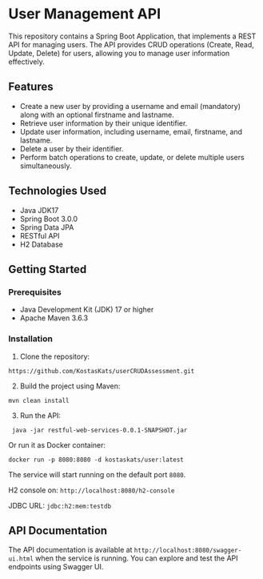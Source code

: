 # User Management API

This repository contains a Spring Boot Application, that implements a REST API for managing users. The API provides CRUD operations (Create, Read, Update, Delete) for users, allowing you to manage user information effectively.

## Features

- Create a new user by providing a username and email (mandatory) along with an optional firstname and lastname.
- Retrieve user information by their unique identifier.
- Update user information, including username, email, firstname, and lastname.
- Delete a user by their identifier.
- Perform batch operations to create, update, or delete multiple users simultaneously.

## Technologies Used

- Java JDK17
- Spring Boot 3.0.0
- Spring Data JPA
- RESTful API
- H2 Database

## Getting Started

### Prerequisites

- Java Development Kit (JDK) 17 or higher
- Apache Maven 3.6.3

### Installation

1. Clone the repository:

`https://github.com/KostasKats/userCRUDAssessment.git`

2. Build the project using Maven:

```shell
mvn clean install
```

3. Run the API:

```shell
 java -jar restful-web-services-0.0.1-SNAPSHOT.jar
 ```
Or run it as Docker container:
```shell
docker run -p 8080:8080 -d kostaskats/user:latest
```
The service will start running on the default port `8080`.

H2 console on: `http://localhost:8080/h2-console`

JDBC URL: `jdbc:h2:mem:testdb`

## API Documentation

The API documentation is available at `http://localhost:8080/swagger-ui.html` when the service is running. You can explore and test the API endpoints using Swagger UI.






